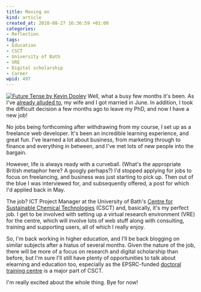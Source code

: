 ```yaml
--- 
title: Moving on
kind: article
created_at: 2010-08-27 16:36:59 +01:00
categories: 
- Reflection
tags: 
- Education
- CSCT
- University of Bath
- VRE
- Digital scholarship
- Career
wpid: 497
---
```

<a href="http://www.flickr.com/photos/pagedooley/4114167117/"><img class="alignright" title="Future Tense by Kevin Dooley" src="http://farm3.static.flickr.com/2569/4114167117_461065fe2a_m_d.jpg" alt="Future Tense by Kevin Dooley" /></a> Well, what a busy few months it's been. As I've [already alluded to][previous post], my wife and I got married in June. In addition, I took the difficult decision a few months ago to leave my PhD, and now I have a new job!

No jobs being forthcoming after withdrawing from my course, I set up as a freelance web developer. It's been an incredible learning experience, and great fun. I've learned a lot about business, from marketing through to finance and everything in between, and I've met lots of new people into the bargain.

However, life is always ready with a curveball. (What's the appropriate British metaphor here? A googly perhaps?) I'd stopped applying for jobs to focus on freelancing, and business was just starting to pick up. Then out of the blue I was interviewed for, and subsequently offered, a post for which I'd applied back in May.

The job? ICT Project Manager at the University of Bath's [Centre for Sustainable Chemical Technologies][CSCT] (CSCT) and, basically, it's my perfect job. I get to be involved with setting up a virtual research environment (VRE) for the centre, which will involve lots of web stuff along with consulting, training and supporting users, all of which I really enjoy. 

So, I'm back working in higher education, and I'll be back blogging on similar subjects after a hiatus of several months. Given the nature of the job, there will be more of a focus on research and digital scholarship than before, but I'm sure I'll still have plenty of opportunities to talk about elearning and education too, especially as the EPSRC-funded [doctoral training centre][DTC] is a major part of CSCT.

I'm really excited about the whole thing. Bye for now!

[previous post]: http://erambler.co.uk/2010/06/17/briefly-brushing-away-the-cobwebs/
[CSCT]: http://www.bath.ac.uk/csct/
[DTC]: http://www.bath.ac.uk/csct/dtc/
